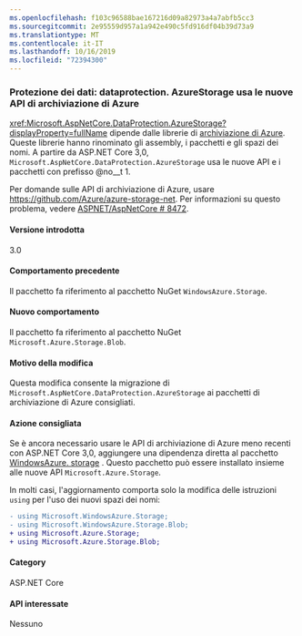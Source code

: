 ```yaml
---
ms.openlocfilehash: f103c96588bae167216d09a82973a4a7abfb5cc3
ms.sourcegitcommit: 2e95559d957a1a942e490c5fd916df04b39d73a9
ms.translationtype: MT
ms.contentlocale: it-IT
ms.lasthandoff: 10/16/2019
ms.locfileid: "72394300"
---
```

### <a name="data-protection-dataprotectionazurestorage-uses-new-azure-storage-apis"></a>Protezione dei dati: dataprotection. AzureStorage usa le nuove API di archiviazione di Azure

<xref:Microsoft.AspNetCore.DataProtection.AzureStorage?displayProperty=fullName> dipende dalle librerie di [archiviazione di Azure](https://github.com/Azure/azure-storage-net). Queste librerie hanno rinominato gli assembly, i pacchetti e gli spazi dei nomi. A partire da ASP.NET Core 3,0, `Microsoft.AspNetCore.DataProtection.AzureStorage` usa le nuove API e i pacchetti con prefisso @no__t 1.

Per domande sulle API di archiviazione di Azure, usare <https://github.com/Azure/azure-storage-net>. Per informazioni su questo problema, vedere [ASPNET/AspNetCore # 8472](https://github.com/aspnet/AspNetCore/issues/8472).

#### <a name="version-introduced"></a>Versione introdotta

3.0

#### <a name="old-behavior"></a>Comportamento precedente

Il pacchetto fa riferimento al pacchetto NuGet `WindowsAzure.Storage`.

#### <a name="new-behavior"></a>Nuovo comportamento

Il pacchetto fa riferimento al pacchetto NuGet `Microsoft.Azure.Storage.Blob`.

#### <a name="reason-for-change"></a>Motivo della modifica

Questa modifica consente la migrazione di `Microsoft.AspNetCore.DataProtection.AzureStorage` ai pacchetti di archiviazione di Azure consigliati.

#### <a name="recommended-action"></a>Azione consigliata

Se è ancora necessario usare le API di archiviazione di Azure meno recenti con ASP.NET Core 3,0, aggiungere una dipendenza diretta al pacchetto [WindowsAzure. storage](https://www.nuget.org/packages/WindowsAzure.Storage/) . Questo pacchetto può essere installato insieme alle nuove API `Microsoft.Azure.Storage`.

In molti casi, l'aggiornamento comporta solo la modifica delle istruzioni `using` per l'uso dei nuovi spazi dei nomi:

```diff
- using Microsoft.WindowsAzure.Storage;
- using Microsoft.WindowsAzure.Storage.Blob;
+ using Microsoft.Azure.Storage;
+ using Microsoft.Azure.Storage.Blob;
```

#### <a name="category"></a>Category

ASP.NET Core

#### <a name="affected-apis"></a>API interessate

Nessuno

<!-- 

#### Affected APIs

Not detectable via API analysis

-->
